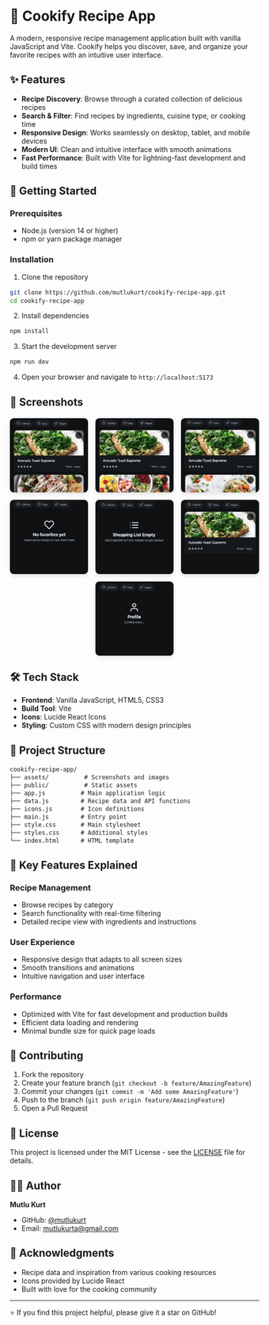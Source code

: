 # 🍳 Cookify Recipe App

A modern, responsive recipe management application built with vanilla JavaScript and Vite. Cookify helps you discover, save, and organize your favorite recipes with an intuitive user interface.

## ✨ Features

- **Recipe Discovery**: Browse through a curated collection of delicious recipes
- **Search & Filter**: Find recipes by ingredients, cuisine type, or cooking time
- **Responsive Design**: Works seamlessly on desktop, tablet, and mobile devices
- **Modern UI**: Clean and intuitive interface with smooth animations
- **Fast Performance**: Built with Vite for lightning-fast development and build times

## 🚀 Getting Started

### Prerequisites

- Node.js (version 14 or higher)
- npm or yarn package manager

### Installation

1. Clone the repository
```bash
git clone https://github.com/mutlukurt/cookify-recipe-app.git
cd cookify-recipe-app
```

2. Install dependencies
```bash
npm install
```

3. Start the development server
```bash
npm run dev
```

4. Open your browser and navigate to `http://localhost:5173`

## 📱 Screenshots

<div style="display: grid; grid-template-columns: repeat(3, 1fr); gap: 15px; margin: 20px 0;">
  <img src="assets/1.png" alt="Home Screen" style="width: 200px; height: 150px; object-fit: cover; border-radius: 8px; box-shadow: 0 4px 8px rgba(0,0,0,0.1);">
  <img src="assets/2.png" alt="Recipe Browser" style="width: 200px; height: 150px; object-fit: cover; border-radius: 8px; box-shadow: 0 4px 8px rgba(0,0,0,0.1);">
  <img src="assets/3.png" alt="Recipe Details" style="width: 200px; height: 150px; object-fit: cover; border-radius: 8px; box-shadow: 0 4px 8px rgba(0,0,0,0.1);">
  <img src="assets/4.png" alt="Search & Filter" style="width: 200px; height: 150px; object-fit: cover; border-radius: 8px; box-shadow: 0 4px 8px rgba(0,0,0,0.1);">
  <img src="assets/5.png" alt="Recipe Categories" style="width: 200px; height: 150px; object-fit: cover; border-radius: 8px; box-shadow: 0 4px 8px rgba(0,0,0,0.1);">
  <img src="assets/6.png" alt="User Profile" style="width: 200px; height: 150px; object-fit: cover; border-radius: 8px; box-shadow: 0 4px 8px rgba(0,0,0,0.1);">
  <img src="assets/7.png" alt="Mobile View" style="width: 200px; height: 150px; object-fit: cover; border-radius: 8px; box-shadow: 0 4px 8px rgba(0,0,0,0.1); grid-column: 2;">
</div>

## 🛠️ Tech Stack

- **Frontend**: Vanilla JavaScript, HTML5, CSS3
- **Build Tool**: Vite
- **Icons**: Lucide React Icons
- **Styling**: Custom CSS with modern design principles

## 📁 Project Structure

```
cookify-recipe-app/
├── assets/          # Screenshots and images
├── public/          # Static assets
├── app.js          # Main application logic
├── data.js         # Recipe data and API functions
├── icons.js        # Icon definitions
├── main.js         # Entry point
├── style.css       # Main stylesheet
├── styles.css      # Additional styles
└── index.html      # HTML template
```

## 🎯 Key Features Explained

### Recipe Management
- Browse recipes by category
- Search functionality with real-time filtering
- Detailed recipe view with ingredients and instructions

### User Experience
- Responsive design that adapts to all screen sizes
- Smooth transitions and animations
- Intuitive navigation and user interface

### Performance
- Optimized with Vite for fast development and production builds
- Efficient data loading and rendering
- Minimal bundle size for quick page loads

## 🤝 Contributing

1. Fork the repository
2. Create your feature branch (`git checkout -b feature/AmazingFeature`)
3. Commit your changes (`git commit -m 'Add some AmazingFeature'`)
4. Push to the branch (`git push origin feature/AmazingFeature`)
5. Open a Pull Request

## 📄 License

This project is licensed under the MIT License - see the [LICENSE](LICENSE) file for details.

## 👨‍💻 Author

**Mutlu Kurt**
- GitHub: [@mutlukurt](https://github.com/mutlukurt)
- Email: mutlukurta@gmail.com

## 🙏 Acknowledgments

- Recipe data and inspiration from various cooking resources
- Icons provided by Lucide React
- Built with love for the cooking community

---

⭐ If you find this project helpful, please give it a star on GitHub!
